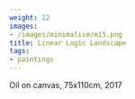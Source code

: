 ```yaml
---
weight: 22
images:
- /images/minimalism/m15.png
title: Linear Logic Landscape
tags:
- paintings
---
```

Oil on canvas, 75x110cm, 2017

